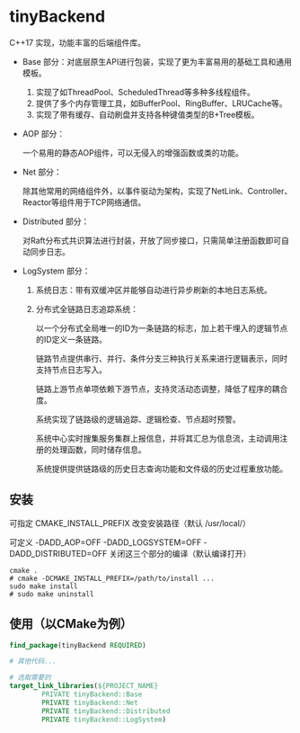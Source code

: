 # tinyBackend

C++17 实现，功能丰富的后端组件库。

* Base 部分：对底层原生API进行包装，实现了更为丰富易用的基础工具和通用模板。
    1. 实现了如ThreadPool、ScheduledThread等多种多线程组件。
    2. 提供了多个内存管理工具，如BufferPool、RingBuffer、LRUCache等。
    3. 实现了带有缓存、自动刷盘并支持各种键值类型的B+Tree模板。


* AOP 部分：

  一个易用的静态AOP组件，可以无侵入的增强函数或类的功能。


* Net 部分：

  除其他常用的网络组件外，以事件驱动为架构，实现了NetLink、Controller、Reactor等组件用于TCP网络通信。


* Distributed 部分：

  对Raft分布式共识算法进行封装，开放了同步接口，只需简单注册函数即可自动同步日志。


* LogSystem 部分：

    1. 系统日志：带有双缓冲区并能够自动进行异步刷新的本地日志系统。
    2. 分布式全链路日志追踪系统：

       以一个分布式全局唯一的ID为一条链路的标志，加上若干埋入的逻辑节点的ID定义一条链路。

       链路节点提供串行、并行、条件分支三种执行关系来进行逻辑表示，同时支持节点日志写入。

       链路上游节点单项依赖下游节点，支持灵活动态调整，降低了程序的耦合度。

       系统实现了链路级的逻辑追踪、逻辑检查、节点超时预警。

       系统中心实时搜集服务集群上报信息，并将其汇总为信息流，主动调用注册的处理函数，同时储存信息。

       系统提供提供链路级的历史日志查询功能和文件级的历史过程重放功能。

## 安装
可指定 CMAKE_INSTALL_PREFIX 改变安装路径（默认 /usr/local/）

可定义 -DADD_AOP=OFF -DADD_LOGSYSTEM=OFF -DADD_DISTRIBUTED=OFF 关闭这三个部分的编译（默认编译打开）
```shell
cmake .
# cmake -DCMAKE_INSTALL_PREFIX=/path/to/install ...
sudo make install
# sudo make uninstall
```
## 使用（以CMake为例）
````CMake
find_package(tinyBackend REQUIRED)

# 其他代码...

# 选取需要的
target_link_libraries(${PROJECT_NAME}
        PRIVATE tinyBackend::Base
        PRIVATE tinyBackend::Net
        PRIVATE tinyBackend::Distributed
        PRIVATE tinyBackend::LogSystem)
````